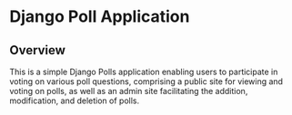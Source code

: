 # Django Poll Application 

## Overview

This is a simple Django Polls application enabling users to participate in voting on various poll questions, comprising a public site for viewing and voting on polls, as well as an admin site facilitating the addition, modification, and deletion of polls.
